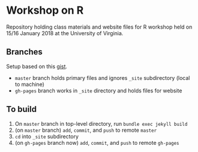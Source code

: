 # Workshop on R

Repository holding class materials and website files for R workshop
held on 15/16 January 2018 at the University of Virginia.

## Branches

Setup based on this [gist](https://gist.github.com/chrisjacob/825950).

- `master` branch holds primary files and ignores `_site` subdirectory
  (local to machine)
- `gh-pages` branch works in `_site` directory and holds files for
  website  
  
## To build

1. On `master` branch in top-level directory, run `bundle exec jekyll build`
2. (on `master` branch) `add`, `commit`, and `push` to remote `master`
3. `cd` into `_site` subdirectory
4. (on `gh-pages` branch now) `add`, `commit`, and `push` to remote
   `gh-pages`
